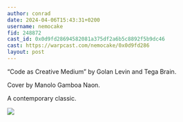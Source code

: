 ```yaml
---
author: conrad
date: 2024-04-06T15:43:31+0200
username: nemocake
fid: 248872
cast_id: 0x0d9fd28694582081a375df2a6b5c8892f5b9dc46
cast: https://warpcast.com/nemocake/0x0d9fd286
layout: post
---
```

“Code as Creative Medium” by Golan Levin and Tega Brain.  
  
Cover by Manolo Gamboa Naon.  
  
A contemporary classic.  

![](https://imagedelivery.net/BXluQx4ige9GuW0Ia56BHw/c7075f82-e907-4642-6dda-b48ac24c8300/original)